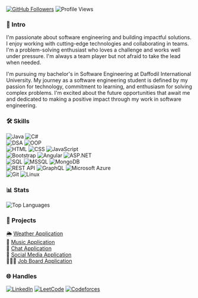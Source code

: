 [![GitHub Followers](https://img.shields.io/github/followers/atikurajib?label=Followers&style=social)](https://github.com/atikurajib)
![Profile Views](https://komarev.com/ghpvc/?username=atikurajib&color=blueviolet)

### 🤖 Intro
I'm passionate about software engineering and building impactful solutions. I enjoy working with cutting-edge technologies and collaborating in teams. I'm a problem-solving enthusiast who loves a challenge and works well under pressure. I'm always a team player but not afraid to take the lead when needed.

I'm pursuing my bachelor's in Software Engineering at Daffodil International University. My journey as a software engineering student is defined by my passion for technology, commitment to learning, and enthusiasm for solving complex problems. I'm excited about the future opportunities that await me and dedicated to making a positive impact through my work in software engineering.

### 🛠️ Skills
![Java](https://img.shields.io/badge/Java-Intermediate-16C47F?style=flat-square&logo=java&logoColor=white)
![C#](https://img.shields.io/badge/C%23-Expert-239120?style=flat-square&logo=c-sharp&logoColor=white)
</br>
![DSA](https://img.shields.io/badge/DSA-Intermediate-16C47F?style=flat-square&logo=codeforces&logoColor=white)
![OOP](https://img.shields.io/badge/OOP-Expert-0000FF?style=flat-square&logo=java&logoColor=white)
</br>
![HTML](https://img.shields.io/badge/HTML-Intermediate-16C47F?style=flat-square&logo=html5&logoColor=white)
![CSS](https://img.shields.io/badge/CSS-Intermediate-16C47F?style=flat-square&logo=css3&logoColor=white)
![JavaScript](https://img.shields.io/badge/JavaScript-Advanced-F7DF1E?style=flat-square&logo=javascript&logoColor=black)
</br>
![Bootstrap](https://img.shields.io/badge/Bootstrap-Expert-7952B3?style=flat-square&logo=bootstrap&logoColor=white)
![Angular](https://img.shields.io/badge/Angular-Expert-DD0031?style=flat-square&logo=angular&logoColor=white)
![ASP.NET](https://img.shields.io/badge/ASP.NET-Expert-5C2D91?style=flat-square&logo=dotnet&logoColor=white)
</br>
![SQL](https://img.shields.io/badge/SQL-Advanced-4479A1?style=flat-square&logo=postgresql&logoColor=white)
![MSSQL](https://img.shields.io/badge/MSSQL-Intermediate-16C47F?style=flat-square&logo=microsoft-sql-server&logoColor=white)
![MongoDB](https://img.shields.io/badge/MongoDB-Intermediate-16C47F?style=flat-square&logo=mongodb&logoColor=white)
</br>
![REST API](https://img.shields.io/badge/REST%20API-Intermediate-16C47F?style=flat-square&logo=rest&logoColor=white)
![GraphQL](https://img.shields.io/badge/GraphQL-Advanced-E10098?style=flat-square&logo=graphql&logoColor=white)
![Microsoft Azure](https://img.shields.io/badge/Microsoft%20Azure-Advanced-0078D4?style=flat-square&logo=microsoft-azure&logoColor=white)
</br>
![Git](https://img.shields.io/badge/Git-Intermediate-16C47F?style=flat-square&logo=git&logoColor=white)
![Linux](https://img.shields.io/badge/Linux-Intermediate-16C47F?style=flat-square&logo=linux&logoColor=white)

### 📊 Stats
![Top Languages](https://github-readme-stats.vercel.app/api/top-langs/?username=atikurajib&layout=compact&theme=radical)

### 🚀 Projects
 🌦️ [Weather Application](https://github.com/atikurajib/) </br>
 🎵 [Music Application](https://github.com/atikurajib/) </br>
 📝 [Chat Application](https://github.com/atikurajib/) </br>
 📱 [Social Media Application](https://github.com/atikurajib/) </br>
 👨🏻‍💻 [Job Board Application](https://github.com/atikurajib/)

### 🌐 Handles
[![LinkedIn](https://img.shields.io/badge/LinkedIn-Connect-blue?style=flat&logo=linkedin)](https://www.linkedin.com/in/atikurajib)  [![LeetCode](https://img.shields.io/badge/LeetCode-Profile-orange?style=flat&logo=leetcode)](https://leetcode.com/atikurajib) [![Codeforces](https://img.shields.io/badge/Codeforces-Profile-blue?style=flat&logo=codeforces)](https://codeforces.com/profile/atikurajib)
